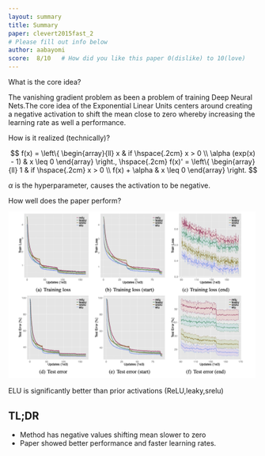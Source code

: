 ```yaml
---
layout: summary
title: Summary
paper: clevert2015fast_2
# Please fill out info below
author: aabayomi
score:  8/10   # How did you like this paper 0(dislike) to 10(love)
---
```

<!-- 
TODO: Summarize the paper:
* What is the core idea?
* How is it realized (technically)?
* How well does the paper perform?
* What interesting variants are explored? -->

What is the core idea?

The vanishing gradient problem as been a problem of training Deep Neural Nets.The core idea of the Exponential Linear Units centers around creating a negative activation to  shift the mean close to zero whereby increasing the learning rate as well a performance.

<!-- A function 
$$f_1(x)$$ = $$\Big$$
would now become $$f_2(x) = x + g(x)$$. -->

How is it realized (technically)?

$$
f(x) = \left\{
    \begin{array}{ll}
        x & if \hspace{.2cm} x > 0  \\
        \alpha (exp(x) - 1) & x \leq 0 
    \end{array}
\right., \hspace{.2cm}
 f(x)' = \left\{ \begin{array}{ll} 1 & if \hspace{.2cm} x > 0  \\ f(x) + \alpha & x \leq 0  \end{array} \right. $$


$\alpha$ is the hyperparameter, causes the activation to be negative.

How well does the paper perform?

<img width="500px" src="clevert2015fast_2a.png"/>

ELU is significantly better than prior activations (ReLU,leaky,srelu)


## TL;DR

* Method has negative values shifting mean slower to zero
* Paper showed better performance and faster learning rates.
<!-- * To highlight the core concepts -->
